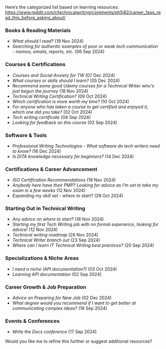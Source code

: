 
Here’s the categorized list based on learning resources:
https://www.reddit.com/r/technicalwriting/comments/qh5i82/career_faqs_read_this_before_asking_about/
### **Books & Reading Materials**

- _What should I read?_ (19 Nov 2024)
- _Searching for authentic examples of poor or weak tech communication - memos, emails, reports, etc._ (06 Sep 2024)

### **Courses & Certifications**

- _Courses and Social Anxiety for TW_ (07 Dec 2024)
- _What courses or skills should I learn?_ (05 Dec 2024)
- _Recommend some good Udemy courses for a Technical Writer who's just begun the journey_ (18 Nov 2024)
- _Technical Writing Certification?_ (09 Oct 2024)
- _Which certification is more worth my time?_ (10 Oct 2024)
- _For anyone who has taken a course to get certified and enjoyed it, which one did you take?_ (02 Oct 2024)
- _Tech writing certificate_ (04 Sep 2024)
- _Looking for feedback on this course_ (02 Sep 2024)

### **Software & Tools**

- _Professional Writing Technologies - What software do tech writers need to know?_ (16 Dec 2024)
- _Is DITA knowledge necessary for beginners?_ (14 Dec 2024)

### **Certifications & Career Advancement**

- _ISO Certification Recommendations_ (19 Nov 2024)
- _Anybody here have their PMP? Looking for advice as I’m set to take my exam in a few weeks_ (12 Nov 2024)
- _Expanding my skill set - where to start?_ (28 Oct 2024)

### **Starting Out in Technical Writing**

- _Any advice on where to start?_ (18 Nov 2024)
- _Starting my first Tech Writing job with no formal experience, looking for advice!_ (12 Nov 2024)
- _Technical writing roadmap_ (26 Nov 2024)
- _Technical Writer branch out_ (23 Sep 2024)
- _Where can I learn IT Technical Writing best practices?_ (20 Sep 2024)

### **Specializations & Niche Areas**

- _I need a niche (API documentation?)_ (03 Oct 2024)
- _Learning API documentation_ (02 Sep 2024)

### **Career Growth & Job Preparation**

- _Advice on Preparing for New Job_ (02 Dec 2024)
- _What degree would you recommend if I want to get better at communicating complex ideas?_ (16 Sep 2024)

### **Events & Conferences**

- _Write the Docs conference_ (17 Sep 2024)

Would you like me to refine this further or suggest additional resources?